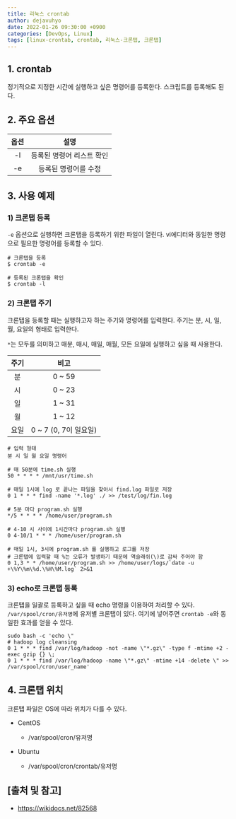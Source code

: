 ```yaml
---
title: 리눅스 crontab
author: dejavuhyo
date: 2022-01-26 09:30:00 +0900
categories: [DevOps, Linux]
tags: [linux-crontab, crontab, 리눅스-크론탭, 크론탭]
---
```


## 1. crontab
정기적으로 지정한 시간에 실행하고 싶은 명령어를 등록한다. 스크립트를 등록해도 된다.

## 2. 주요 옵션

| 옵션 | 설명 |
|:---:|:---:|
| -l | 등록된 명령어 리스트 확인 |
| -e | 등록된 명령어를 수정 |

## 3. 사용 예제

### 1) 크론탭 등록
```-e``` 옵션으로 실행하면 크론탭을 등록하기 위한 파일이 열린다. vi에디터와 동일한 명령으로 필요한 명령어를 등록할 수 있다.

```shell
# 크론탭을 등록
$ crontab -e

# 등록된 크론탭을 확인
$ crontab -l
```

### 2) 크론탭 주기
크론탭을 등록할 때는 실행하고자 하는 주기와 명령어를 입력한다. 주기는 분, 시, 일, 월, 요일의 형태로 입력한다.

```*```는 모두를 의미하고 매분, 매시, 매일, 매월, 모든 요일에 실행하고 싶을 때 사용한다.

| 주기 | 비고 |
|:---:|:---:|
| 분 | 0 ~ 59 |
| 시 | 0 ~ 23 |
| 일 | 1 ~ 31 |
| 월 | 1 ~ 12 |
| 요일 | 0 ~ 7 (0, 7이 일요일) |

```shell
# 입력 형태 
분 시 일 월 요일 명령어

# 매 50분에 time.sh 실행 
50 * * * * /mnt/usr/time.sh

# 매일 1시에 log 로 끝나는 파일을 찾아서 find.log 파일로 저장 
0 1 * * * find -name '*.log' ./ >> /test/log/fin.log 

# 5분 마다 program.sh 실행
*/5 * * * * /home/user/program.sh

# 4-10 시 사이에 1시간마다 program.sh 실행
0 4-10/1 * * * /home/user/program.sh

# 매일 1시, 3시에 program.sh 를 실행하고 로그를 저장
# 크론탭에 입력할 때 %는 오류가 발생하기 때문에 역슬래쉬(\)로 감싸 주어야 함 
0 1,3 * * /home/user/program.sh >> /home/user/logs/`date -u +\%Y\%m\%d.\%H\%M.log` 2>&1
```

### 3) echo로 크론탭 등록
크론탭을 일괄로 등록하고 싶을 때 echo 명령을 이용하여 처리할 수 있다. ```/var/spool/cron/유저명```에 유저별 크론탭이 있다. 여기에 넣어주면 ```crontab -e```와 동일한 효과를 얻을 수 있다.

```shell
sudo bash -c 'echo \"
# hadoop log cleansing
0 1 * * * find /var/log/hadoop -not -name \"*.gz\" -type f -mtime +2 -exec gzip {} \;
0 1 * * * find /var/log/hadoop -name \"*.gz\" -mtime +14 -delete \" >> /var/spool/cron/user_name'
```

## 4. 크론탭 위치
크론탭 파일은 OS에 따라 위치가 다를 수 있다.

* CentOS
  - /var/spool/cron/유저명

* Ubuntu
  - /var/spool/cron/crontab/유저명

## [출처 및 참고]
* <https://wikidocs.net/82568>

